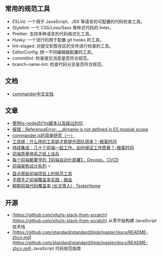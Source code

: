 ## 常用的规范工具
- ESLint: 一个用于 JavaScript、JSX 等语言的可配置的代码检查工具。
- Stylelint: 一个 CSS/Less/Sass 等样式代码的 linter。
- Prettier: 支持多种语言的代码格式化工具。
- Husky: 一个流行的用于配置 git hooks 的工具。
- lint-staged: 对提交到暂存区的文件进行检查的工具。
- EditorConfig: 统一不同编辑器配置的工具。
- commitlint: 检查提交消息是否符合规范。
- branch-name-lint: 检查代码分支是否符合规范。

## 文档

- [commander中文文档](https://github.com/tj/commander.js/blob/HEAD/Readme_zh-CN.md)

## 文章

- [使用ts-node运行ts脚本以及踩过的坑](https://www.cnblogs.com/bzsheng/p/14535080.html)
- [报错：ReferenceError: __dirname is not defined in ES module scope ](https://www.cnblogs.com/Megasu/p/16635566.html)
- [commander.js的简单研究（一）](https://blog.csdn.net/HZ_xhs/article/details/104384752/)
- [工具链：什么样的工具链才能提升团队效率？-极客时间](https://time.geekbang.org/column/article/94644)
- [持续集成：几十个前端一起工作，如何保证工作质量？-极客时间](https://time.geekbang.org/column/article/94979)
- [前端质量体系之纸上谈兵](https://mp.weixin.qq.com/s?__biz=MzUxNzk1MjQ0Ng==&mid=2247514424&idx=2&sn=10e186f57bb5c4a3ded0ccf7d1717c51&chksm=f992bfe9cee536ff84f5fa78a3c850b2bd5055b7390fd327dadcbd70ed3190ddfa1ea838969f#rd)
- [每个前端都要学的【前端自动化部署】，Devops，CI/CD](https://mp.weixin.qq.com/s?__biz=MzUxNzk1MjQ0Ng==&mid=2247514457&idx=1&sn=8e6006093ca63b7796d2b27ff2668ddd&chksm=f992bf88cee5369e877796699fdbd60f87b16291390154417b6fe6ce89abaf19f9006048f0d2#rd)
- [前端架构设计系列](https://bgmbk.blog.csdn.net/category_11713867_7.html)  ⭐️
- [盘点那些前端项目上的规范工具](https://mp.weixin.qq.com/s?__biz=MzAxODE2MjM1MA==&mid=2651614796&idx=2&sn=76f166fe095d3a3fe40b266bcf24852a&chksm=8022b98db755309b43283f44c188a56537bc2d9e0bdf0ff6ed828392c0b8547f790e25fd5ce1#rd)
- [手摸手之前端覆盖率实践 - 掘金](https://juejin.cn/post/6959147556295180324)
- [聊聊前端代码覆盖率 (长文慎入) · TesterHome](https://testerhome.com/topics/24122)

## 开源

- [https://github.com/xitu/js-stack-from-scratch](https://github.com/xitu/js-stack-from-scratch)  从零开始构建 JavaScript 技术栈  
- [https://github.com/standard/standard/blob/master/docs/README-zhcn.md](https://github.com/standard/standard/blob/master/docs/README-zhcn.md)  JavaScript 代码规范指南
